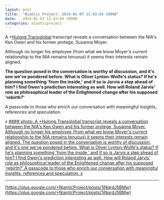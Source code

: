 ```yaml
---
layout: post
title:  "Niantic Project: 2014-01-07 11:43:04 +0900"
date:   2014-01-07 11:43:04 +0900
categories: nianticproject
---
```

A +[Hulong Transglobal](https://plus.google.com/107849663787965375687 "") transcript reveals a conversation between the NIA's Ken Owen and his former protege, Susanna Moyer.

Although no longer his employee (from what we know Moyer's current relationship to the NIA remains tenuous) it seems their interests remain aligned.

**The question posed in the conversation is worthy of discussion, and it's one we've pondered before. What is Oliver Lynton-Wolfe's status? If he's planning something 'from the inside,' and if so is Jarvis a step ahead of him? I find Owen's prediction interesting as well. How will Roland Jarvis' role as philosophical leader of the Enlightened change after his supposed 'rebirth?'**

A passcode to those who enrich our conversation with meaningful insights, references and speculation.

x
[#### photo: A +Hulong Transglobal transcript reveals a conversation between the NIA's Ken Owen and his former protege, Susanna Moyer.
Although no longer his employee (from what we know Moyer's current relationship to the NIA remains tenuous) it seems their interests remain aligned.
The question posed in the conversation is worthy of discussion, and it's one we've pondered before. What is Oliver Lynton-Wolfe's status? If he's planning something 'from the inside,' and if so is Jarvis a step ahead of him? I find Owen's prediction interesting as well. How will Roland Jarvis' role as philosophical leader of the Enlightened change after his supposed 'rebirth?'
A passcode to those who enrich our conversation with meaningful insights, references and speculation.
x](https://lh3.googleusercontent.com/-GjGjOsqzm3Y/UstpYCSrF4I/AAAAAAAAUfA/dBMnlFbLpsY/w1200-h1553/ManagingVictory.png "")
- - -
[https://plus.google.com/+NianticProject/posts/1iNqrdJ5BMw](https://plus.google.com/+NianticProject/posts/1iNqrdJ5BMw)
